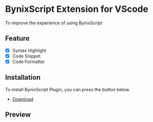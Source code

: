 # BynixScript Extension for VScode
To improve the experience of using BynixScript
## Feature
- [x] Syntax Highlight
- [x] Code Snippet
- [x] Code Formatter
## Installation
To install BynixScript Plugin, you can press the button below.
- [Download](example.com)
## Preview
